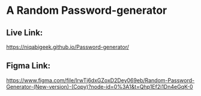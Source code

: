 # A Random Password-generator


## Live Link: 

https://niqabigeek.github.io/Password-generator/


## Figma Link: 

https://www.figma.com/file/IrwTj6dxGZoxD2Dey069eb/Random-Password-Generator-(New-version)-(Copy)?node-id=0%3A1&t=Qhp1Ef2i1Dn4eGqK-0


